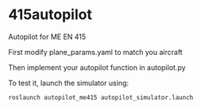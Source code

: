 # 415autopilot
Autopilot for ME EN 415

First modify plane_params.yaml to match you aircraft

Then implement your autopilot function in autopilot.py

To test it, launch the simulator using:
```
roslaunch autopilot_me415 autopilot_simulator.launch
```
